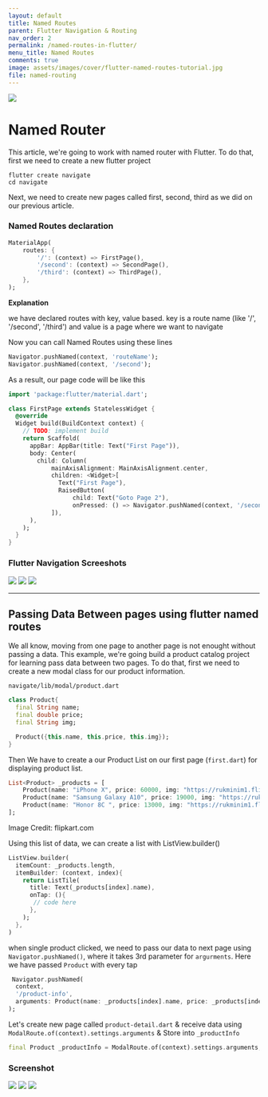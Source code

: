 ```yaml
---
layout: default
title: Named Routes
parent: Flutter Navigation & Routing
nav_order: 2
permalink: /named-routes-in-flutter/
menu_title: Named Routes
comments: true
image: assets/images/cover/flutter-named-routes-tutorial.jpg
file: named-routing
---
```


<img src="assets/images/cover/flutter-named-routes-tutorial.jpg">

# Named Router

This article, we're going to work with named router with Flutter. To do that, first we need to create a new flutter project

    flutter create navigate
    cd navigate

Next, we need to create new pages called first, second, third as we did on our previous article.


### Named Routes declaration

```dart
MaterialApp(
    routes: {
        '/': (context) => FirstPage(),
        '/second': (context) => SecondPage(),
        '/third': (context) => ThirdPage(),
    },
);
```
**Explanation**

we have declared routes with key, value based. key is a route name (like '/', '/second', '/third') and value is a page where we want to navigate

Now you can call Named Routes using these lines

```dart
Navigator.pushNamed(context, 'routeName');
Navigator.pushNamed(context, '/second');
```

As a result, our page code will be like this

```dart
import 'package:flutter/material.dart';

class FirstPage extends StatelessWidget {
  @override
  Widget build(BuildContext context) {
    // TODO: implement build
    return Scaffold(
      appBar: AppBar(title: Text("First Page")),
      body: Center(
        child: Column(
            mainAxisAlignment: MainAxisAlignment.center,
            children: <Widget>[
              Text("First Page"),
              RaisedButton(
                  child: Text("Goto Page 2"),
                  onPressed: () => Navigator.pushNamed(context, '/second'))
            ]),
      ),
    );
  }
}
```

### Flutter Navigation Screeshots

<img src="/assets/images/screenshots/routing/simple-navigate-1.png"> <img src="/assets/images/screenshots/routing/simple-navigate-2.png"> <img src="/assets/images/screenshots/routing/simple-navigate-3.png">


---

## Passing Data Between pages using flutter named routes

We all know, moving from one page to another page is not enought without passing a data. This example, we're going build a product catalog project for learning pass data between two pages. To do that, first we need to create a new modal class for our product information.

`navigate/lib/modal/product.dart`

```dart
class Product{
  final String name;
  final double price;
  final String img;

  Product({this.name, this.price, this.img});
}
```

Then We have to create a our Product List on our first page (`first.dart`) for displaying product list.

```dart
List<Product> _products = [
    Product(name: "iPhone X", price: 60000, img: "https://rukminim1.flixcart.com/image/416/416/j9d3bm80/mobile/k/x/a/apple-iphone-x-mqa82hn-a-original-imaeyysgmypxmazk.jpeg?q=70"),
    Product(name: "Samsung Galaxy A10", price: 19000, img: "https://rukminim1.flixcart.com/image/416/416/jt8yxe80/mobile/g/v/x/samsung-galaxy-a10-sm-a105fzbgins-original-imafenbrg4zt5xye.jpeg?q=70"),
    Product(name: "Honor 8C ", price: 13000, img: "https://rukminim1.flixcart.com/image/416/416/jq5iky80/mobile/h/z/n/honor-8c-bkk-al10-original-imafc7hyyxjpv6ew.jpeg?q=70"),
];
```
Image Credit: flipkart.com

Using this list of data, we can create a list with ListView.builder()


```dart
ListView.builder(
  itemCount: _products.length,
  itemBuilder: (context, index){
    return ListTile(
      title: Text(_products[index].name),
      onTap: (){
       // code here
      },
    );
  },
)
```

when single product clicked, we need to pass our data to next page using `Navigator.pushNamed()`, where it takes 3rd parameter for `argurments`. Here we have passed `Product` with every tap

```dart
 Navigator.pushNamed(
  context,
  '/product-info',
  arguments: Product(name: _products[index].name, price: _products[index].price, img: _products[index].img),
);
```

Let's create new page called `product-detail.dart` & receive data using `ModalRoute.of(context).settings.arguments` & Store into `_productInfo`

```dart
final Product _productInfo = ModalRoute.of(context).settings.arguments;
```

### Screenshot

<img src="/assets/images/screenshots/routing/named-routes1.png"> <img src="/assets/images/screenshots/routing/named-routes2.png"> <img src="/assets/images/screenshots/routing/named-routes3.png">